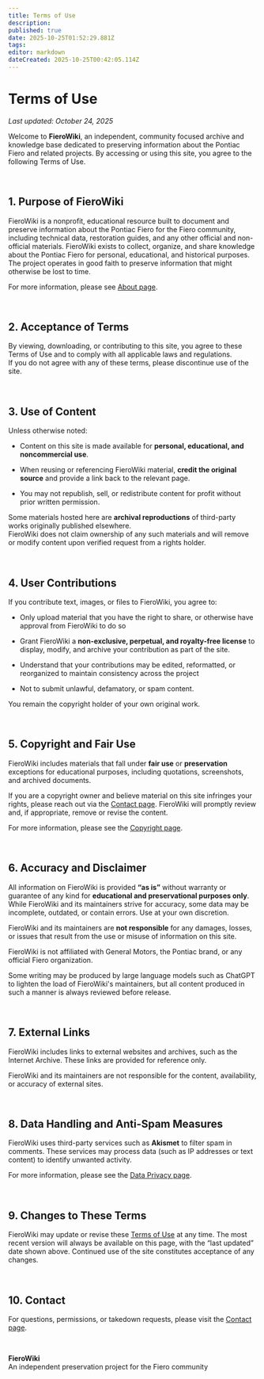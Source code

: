 ```yaml
---
title: Terms of Use
description: 
published: true
date: 2025-10-25T01:52:29.881Z
tags: 
editor: markdown
dateCreated: 2025-10-25T00:42:05.114Z
---
```


# Terms of Use

_Last updated: October 24, 2025_

Welcome to **FieroWiki**, an independent, community focused archive and knowledge base dedicated to preserving information about the Pontiac Fiero and related projects. By accessing or using this site, you agree to the following Terms of Use.

<br>

## 1. Purpose of FieroWiki

FieroWiki is a nonprofit, educational resource built to document and preserve information about the Pontiac Fiero for the Fiero community, including technical data, restoration guides, and any other official and non-official materials. FieroWiki exists to collect, organize, and share knowledge about the Pontiac Fiero for personal, educational, and historical purposes. The project operates in good faith to preserve information that might otherwise be lost to time.

For more information, please see [About page](/about).

<br>

## 2. Acceptance of Terms

By viewing, downloading, or contributing to this site, you agree to these Terms of Use and to comply with all applicable laws and regulations.  
If you do not agree with any of these terms, please discontinue use of the site.

<br>

## 3. Use of Content

Unless otherwise noted:

- Content on this site is made available for **personal, educational, and noncommercial use**.

- When reusing or referencing FieroWiki material, **credit the original source** and provide a link back to the relevant page.

- You may not republish, sell, or redistribute content for profit without prior written permission.

Some materials hosted here are **archival reproductions** of third-party works originally published elsewhere.  
FieroWiki does not claim ownership of any such materials and will remove or modify content upon verified request from a rights holder.

<br>

## 4. User Contributions

If you contribute text, images, or files to FieroWiki, you agree to:

- Only upload material that you have the right to share, or otherwise have approval from FieroWiki to do so  
- Grant FieroWiki a **non-exclusive, perpetual, and royalty-free license** to display, modify, and archive your contribution as part of the site.

- Understand that your contributions may be edited, reformatted, or reorganized to maintain consistency across the project

- Not to submit unlawful, defamatory, or spam content.

You remain the copyright holder of your own original work.

<br>

## 5. Copyright and Fair Use

FieroWiki includes materials that fall under **fair use** or **preservation** exceptions for educational purposes, including quotations, screenshots, and archived documents.

If you are a copyright owner and believe material on this site infringes your rights, please reach out via the [Contact page](/contact). FieroWiki will promptly review and, if appropriate, remove or revise the content.

For more information, please see the [Copyright page](/copyright).

<br>

## 6. Accuracy and Disclaimer

All information on FieroWiki is provided **“as is”** without warranty or guarantee of any kind for **educational and preservational purposes only**.  
While FieroWiki and its maintainers strive for accuracy, some data may be incomplete, outdated, or contain errors. Use at your own discretion.

FieroWiki and its maintainers are **not responsible** for any damages, losses, or issues that result from the use or misuse of information on this site. 

FieroWiki is not affiliated with General Motors, the Pontiac brand, or any official Fiero organization.

Some writing may be produced by large language models such as ChatGPT to lighten the load of FieroWiki's maintainers, but all content produced in such a manner is always reviewed before release.

<br>

## 7. External Links

FieroWiki includes links to external websites and archives, such as the Internet Archive. These links are provided for reference only.

FieroWiki and its maintainers are not responsible for the content, availability, or accuracy of external sites.

<br>

## 8. Data Handling and Anti-Spam Measures

FieroWiki uses third-party services such as **Akismet** to filter spam in comments. These services may process data (such as IP addresses or text content) to identify unwanted activity.

For more information, please see the [Data Privacy page](/data-privacy).

<br>

## 9. Changes to These Terms

FieroWiki may update or revise these [Terms of Use](/terms-of-use) at any time. The most recent version will always be available on this page, with the “last updated” date shown above. Continued use of the site constitutes acceptance of any changes.

<br>

## 10. Contact

For questions, permissions, or takedown requests, please visit the [Contact page](/contact).

<br>

**FieroWiki**  
An independent preservation project for the Fiero community
